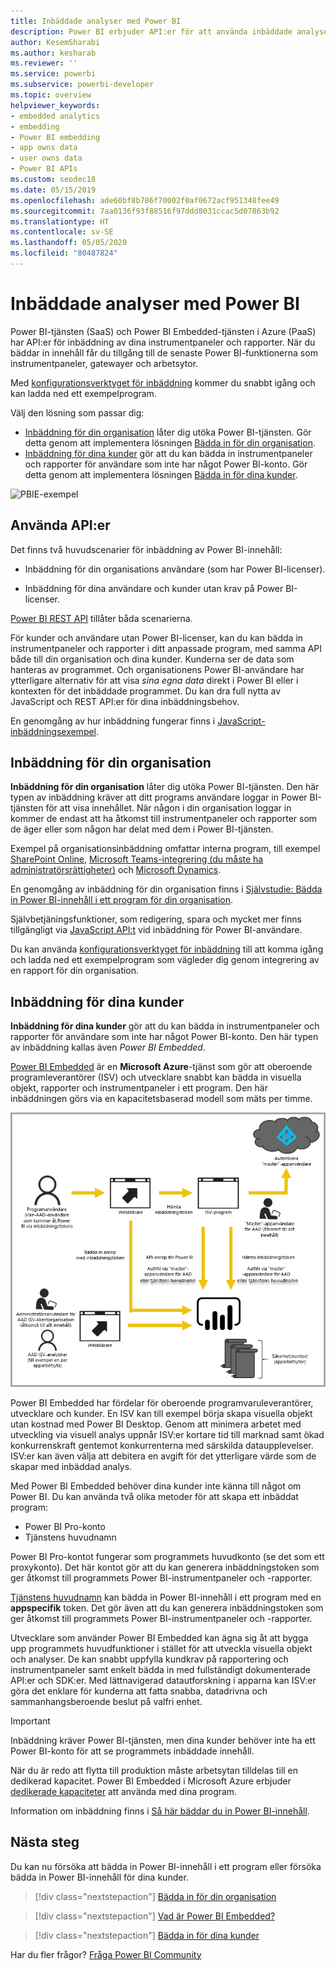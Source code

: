 ```yaml
---
title: Inbäddade analyser med Power BI
description: Power BI erbjuder API:er för att använda inbäddade analyser till dina instrumentpaneler och rapporter i program. Lär dig mer om inbäddning med Power BI både i en PaaS-miljö och en SaaS-miljö genom att använda programvara för inbäddad analys, inbäddade analysverktyg eller inbäddade Business Intelligence-verktyg.
author: KesemSharabi
ms.author: kesharab
ms.reviewer: ''
ms.service: powerbi
ms.subservice: powerbi-developer
ms.topic: overview
helpviewer_keywords:
- embedded analytics
- embedding
- Power BI embedding
- app owns data
- user owns data
- Power BI APIs
ms.custom: seodec18
ms.date: 05/15/2019
ms.openlocfilehash: ade60bf8b786f70002f0af0672acf951348fee49
ms.sourcegitcommit: 7aa0136f93f88516f97ddd8031ccac5d07863b92
ms.translationtype: HT
ms.contentlocale: sv-SE
ms.lasthandoff: 05/05/2020
ms.locfileid: "80487824"
---
```

# <a name="embedded-analytics-with-power-bi"></a>Inbäddade analyser med Power BI

Power BI-tjänsten (SaaS) och Power BI Embedded-tjänsten i Azure (PaaS) har API:er för inbäddning av dina instrumentpaneler och rapporter. När du bäddar in innehåll får du tillgång till de senaste Power BI-funktionerna som instrumentpaneler, gatewayer och arbetsytor.

Med [konfigurationsverktyget för inbäddning](https://aka.ms/embedsetup) kommer du snabbt igång och kan ladda ned ett exempelprogram.

Välj den lösning som passar dig:

* [Inbäddning för din organisation](embedding.md#embedding-for-your-organization) låter dig utöka Power BI-tjänsten. Gör detta genom att implementera lösningen [Bädda in för din organisation](https://aka.ms/embedsetup/UserOwnsData).
* [Inbäddning för dina kunder](embedding.md#embedding-for-your-customers) gör att du kan bädda in instrumentpaneler och rapporter för användare som inte har något Power BI-konto. Gör detta genom att implementera lösningen [Bädda in för dina kunder](https://aka.ms/embedsetup/AppOwnsData).

![PBIE-exempel](media/embedding/what-can-you-do-02.png)

## <a name="use-apis"></a>Använda API:er

Det finns två huvudscenarier för inbäddning av Power BI-innehåll:
- Inbäddning för din organisations användare (som har Power BI-licenser). 
 
- Inbäddning för dina användare och kunder utan krav på Power BI-licenser. 

[Power BI REST API](https://docs.microsoft.com/rest/api/power-bi/) tillåter båda scenarierna.

För kunder och användare utan Power BI-licenser, kan du kan bädda in instrumentpaneler och rapporter i ditt anpassade program, med samma API både till din organisation och dina kunder. Kunderna ser de data som hanteras av programmet. Och organisationens Power BI-användare har ytterligare alternativ för att visa *sina egna data* direkt i Power BI eller i kontexten för det inbäddade programmet. Du kan dra full nytta av JavaScript och REST API:er för dina inbäddningsbehov.

En genomgång av hur inbäddning fungerar finns i [JavaScript-inbäddningsexempel](https://microsoft.github.io/PowerBI-JavaScript/demo/).

## <a name="embedding-for-your-organization"></a>Inbäddning för din organisation

**Inbäddning för din organisation** låter dig utöka Power BI-tjänsten. Den här typen av inbäddning kräver att ditt programs användare loggar in Power BI-tjänsten för att visa innehållet. När någon i din organisation loggar in kommer de endast att ha åtkomst till instrumentpaneler och rapporter som de äger eller som någon har delat med dem i Power BI-tjänsten.

Exempel på organisationsinbäddning omfattar interna program, till exempel [SharePoint Online](https://powerbi.microsoft.com/blog/integrate-power-bi-reports-in-sharepoint-online/), [Microsoft Teams-integrering (du måste ha administratörsrättigheter)](https://powerbi.microsoft.com/blog/power-bi-teams-up-with-microsoft-teams/) och [Microsoft Dynamics](https://docs.microsoft.com/dynamics365/customer-engagement/basics/add-edit-power-bi-visualizations-dashboard).

En genomgång av inbäddning för din organisation finns i [Självstudie: Bädda in Power BI-innehåll i ett program för din organisation](embed-sample-for-your-organization.md).

Självbetjäningsfunktioner, som redigering, spara och mycket mer finns tillgängligt via [JavaScript API:t](https://github.com/Microsoft/PowerBI-JavaScript) vid inbäddning för Power BI-användare.

Du kan använda [konfigurationsverktyget för inbäddning](https://aka.ms/embedsetup/UserOwnsData) till att komma igång och ladda ned ett exempelprogram som vägleder dig genom integrering av en rapport för din organisation.

## <a name="embedding-for-your-customers"></a>Inbäddning för dina kunder

**Inbäddning för dina kunder** gör att du kan bädda in instrumentpaneler och rapporter för användare som inte har något Power BI-konto. Den här typen av inbäddning kallas även *Power BI Embedded*.

[Power BI Embedded](azure-pbie-what-is-power-bi-embedded.md) är en **Microsoft Azure**-tjänst som gör att oberoende programleverantörer (ISV) och utvecklare snabbt kan bädda in visuella objekt, rapporter och instrumentpaneler i ett program. Den här inbäddningen görs via en kapacitetsbaserad modell som mäts per timme.

![Inbäddningsflöde för inbäddning för dina kunder](media/embedding/powerbi-embed-flow.png)

Power BI Embedded har fördelar för oberoende programvaruleverantörer, utvecklare och kunder. En ISV kan till exempel börja skapa visuella objekt utan kostnad med Power BI Desktop. Genom att minimera arbetet med utveckling via visuell analys uppnår ISV:er kortare tid till marknad samt ökad konkurrenskraft gentemot konkurrenterna med särskilda dataupplevelser. ISV:er kan även välja att debitera en avgift för det ytterligare värde som de skapar med inbäddad analys.

Med Power BI Embedded behöver dina kunder inte känna till något om Power BI. Du kan använda två olika metoder för att skapa ett inbäddat program:
- Power BI Pro-konto 
- Tjänstens huvudnamn 

Power BI Pro-kontot fungerar som programmets huvudkonto (se det som ett proxykonto). Det här kontot gör att du kan generera inbäddningstoken som ger åtkomst till programmets Power BI-instrumentpaneler och -rapporter.

[Tjänstens huvudnamn](embed-service-principal.md) kan bädda in Power BI-innehåll i ett program med en **appspecifik** token. Det gör även att du kan generera inbäddningstoken som ger åtkomst till programmets Power BI-instrumentpaneler och -rapporter.

Utvecklare som använder Power BI Embedded kan ägna sig åt att bygga upp programmets huvudfunktioner i stället för att utveckla visuella objekt och analyser. De kan snabbt uppfylla kundkrav på rapportering och instrumentpaneler samt enkelt bädda in med fullständigt dokumenterade API:er och SDK:er. Med lättnavigerad datautforskning i apparna kan ISV:er göra det enklare för kunderna att fatta snabba, datadrivna och sammanhangsberoende beslut på valfri enhet.

> [!IMPORTANT]
> Inbäddning kräver Power BI-tjänsten, men dina kunder behöver inte ha ett Power BI-konto för att se programmets inbäddade innehåll. 

När du är redo att flytta till produktion måste arbetsytan tilldelas till en dedikerad kapacitet. Power BI Embedded i Microsoft Azure erbjuder [dedikerade kapaciteter](azure-pbie-create-capacity.md) att använda med dina program.

Information om inbäddning finns i [Så här bäddar du in Power BI-innehåll](embed-sample-for-customers.md).

## <a name="next-steps"></a>Nästa steg

Du kan nu försöka att bädda in Power BI-innehåll i ett program eller försöka bädda in Power BI-innehåll för dina kunder.

> [!div class="nextstepaction"]
> [Bädda in för din organisation](embed-sample-for-your-organization.md)

> [!div class="nextstepaction"]
> [Vad är Power BI Embedded?](azure-pbie-what-is-power-bi-embedded.md)

> [!div class="nextstepaction"]
>[Bädda in för dina kunder](embed-sample-for-customers.md)

Har du fler frågor? [Fråga Power BI Community](https://community.powerbi.com/)
